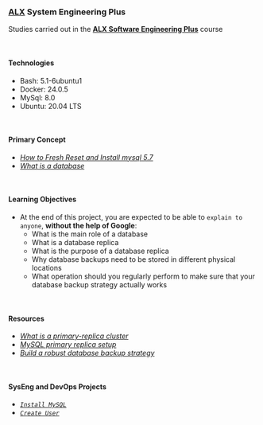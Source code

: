 ### [ALX](https://www.alxafrica.com/) System Engineering Plus

Studies carried out in the **[ALX Software Engineering Plus](https://www.alxafrica.com/software-engineering-plus/)** course

<br />

#### Technologies

* Bash:     5.1-6ubuntu1
* Docker:   24.0.5
* MySql:    8.0
* Ubuntu:   20.04 LTS

<br />

#### Primary Concept

* _[How to Fresh Reset and Install mysql 5.7](/assets/reinstall_mysql.md)_
* _[What is a database](https://www.techtarget.com/searchdatamanagement/definition/database)_

<br />

#### Learning Objectives

* At the end of this project, you are expected to be able to `explain to anyone`, **without the help of Google**:
    * What is the main role of a database
    * What is a database replica
    * What is the purpose of a database replica
    * Why database backups need to be stored in different physical locations
    * What operation should you regularly perform to make sure that your database backup strategy actually works

<br />

#### Resources

* _[What is a primary-replica cluster](https://www.digitalocean.com/community/tutorials/how-to-choose-a-redundancy-plan-to-ensure-high-availability#sql-replication)_
* _[MySQL primary replica setup](https://www.digitalocean.com/community/tutorials/how-to-choose-a-redundancy-plan-to-ensure-high-availability#sql-replication)_
* _[Build a robust database backup strategy](https://www.digitalocean.com/community/tutorials/how-to-set-up-replication-in-mysql)_

<br />

#### SysEng and DevOps Projects

* _[`Install MySQL`](0-mysql)_
* _[`Create User`](1-user)_

<br />
